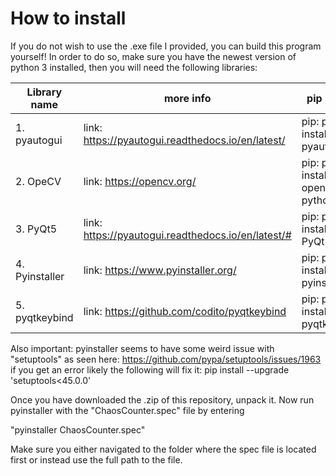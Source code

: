 # How to install
If you do not wish to use the .exe file I provided, you can build this program yourself! 
In order to do so, make sure you have the newest version of python 3 installed, then you will need the following libraries:

Library name | more info | pip install
------------ | ------------ | ------------
1. pyautogui  |   link: https://pyautogui.readthedocs.io/en/latest/      |pip:  pip install pyautogui
2. OpeCV      |   link: https://opencv.org/                              |pip:  pip install opencv-python
3. PyQt5      |   link: https://pyautogui.readthedocs.io/en/latest/#     |pip:  pip install PyQt5
4. Pyinstaller|  link: https://www.pyinstaller.org/                     |pip:  pip install pyinstaller
5. pyqtkeybind|  link: https://github.com/codito/pyqtkeybind            |pip:  pip install pyqtkeybind

Also important: pyinstaller seems to have some weird issue with "setuptools" as seen here: https://github.com/pypa/setuptools/issues/1963
if you get an error likely the following will fix it: pip install --upgrade 'setuptools<45.0.0'

Once you have downloaded the .zip of this repository, unpack it. Now run pyinstaller with the "ChaosCounter.spec" file by entering 

"pyinstaller ChaosCounter.spec"

Make sure you either navigated to the folder where the spec file is located first or instead use the full path to the file.
